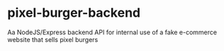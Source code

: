 # pixel-burger-backend
Aa NodeJS/Express backend API for internal use of a fake e-commerce website that sells pixel burgers

